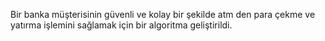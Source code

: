 Bir banka müşterisinin güvenli ve kolay bir şekilde atm den para çekme ve yatırma işlemini sağlamak için bir algoritma geliştirildi.

